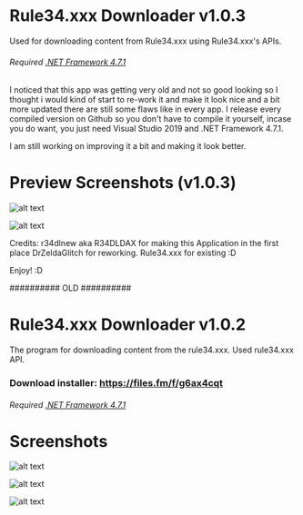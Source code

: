 # Rule34.xxx Downloader v1.0.3

Used for downloading content from Rule34.xxx using Rule34.xxx's APIs.

###### Required [.NET Framework 4.7.1](https://www.microsoft.com/net/download/dotnet-framework-runtime)

I noticed that this app was getting very old and not so good looking so I thought i would kind of start to re-work it and make it look nice and a bit more updated
there are still some flaws like in every app. I release every compiled version on Github so you don't have to compile it yourself, incase you do want, you just need Visual Studio 2019 and .NET Framework 4.7.1.

I am still working on improving it a bit and making it look better.

# Preview Screenshots (v1.0.3)

![alt text](https://i.imgur.com/rCOpoVO.png "")

![alt text](https://i.imgur.com/T7kG2Hz.png "")

Credits:
r34dlnew aka R34DLDAX for making this Application in the first place
DrZeldaGlitch for reworking.
Rule34.xxx for existing :D

Enjoy! :D

########## OLD ########## 

# Rule34.xxx Downloader v1.0.2

The program for downloading content from the rule34.xxx. Used rule34.xxx API.

### Download installer: https://files.fm/f/g6ax4cqt

###### Required [.NET Framework 4.7.1](https://www.microsoft.com/net/download/dotnet-framework-runtime)

# Screenshots

![alt text](https://i.imgur.com/9fWteq9.png "")

![alt text](https://i.imgur.com/JaiG6tk.png "")

![alt text](https://i.imgur.com/TcbQhI4.png "")

